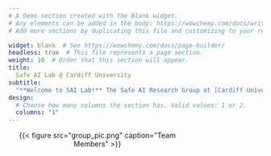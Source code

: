 ```yaml
---
# A Demo section created with the Blank widget.
# Any elements can be added in the body: https://wowchemy.com/docs/writing-markdown-latex/
# Add more sections by duplicating this file and customizing to your requirements.

widget: blank  # See https://wowchemy.com/docs/page-builder/
headless: true  # This file represents a page section.
weight: 10  # Order that this section will appear.
title: 
  Safe AI Lab @ Cardiff University
subtitle:
  "**Welcome to SAI Lab!** The Safe AI Research Group at [Cardiff University](https://www.cardiff.ac.uk/)"
design:
  # Choose how many columns the section has. Valid values: 1 or 2.
  columns: "1"
---
```

<div style="width: 100%; overflow: hidden;">

<div style="width:70%; float: left;">

<center>{{< figure src="group_pic.png" caption="Team Members" >}}</center>

<!-- **Natural Language Processing** (NLP) is a subfield of **Artificial Intelligence** concerned with how computers deal with language.
NLP is a growing global industry with many active research directions.
In CardiffNLP, we work on various aspects of **theoretical and applied NLP**.
We believe that **NLP is interdisciplinary** in nature, and that is why we are interested in both **developing NLP technologies** and **involving domain experts** who can bring the field forward, and **enable impact** in applications that matter.

We conduct [active research](research) in diverse NLP topics such as lexical semantics, commonsense reasoning, multilinguality, downstream and social NLP applications (e.g. health, social media) and many others.
Check our [team members' websites](people) and [publications](publication) to find out more!   -->
</div>

<div style="margin-left: 960px;">
<a class="twitter-timeline" href="https://twitter.com/Safe_AI_CU?ref_src=twsrc%5Etfw">Tweets by Safe_AI_CU</a> <script async src="https://platform.twitter.com/widgets.js" charset="utf-8"></script>
</div>

</div>

